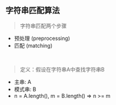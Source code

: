 ## 字符串匹配算法
 > 字符串匹配两个步骤
 * 预处理 (preprocessing)
 * 匹配 (matching)
 <br />
 
 > 定义：假设在字符串A中查找字符串B
 * 主串: A
 * 模式串: B
 * n = A.length(), m = B.length() => n >= m
 